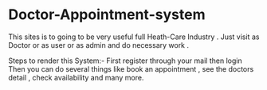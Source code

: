 # Doctor-Appointment-system
This sites is to going to be very useful full Heath-Care Industry . Just visit as Doctor or as user or as admin and do necessary work .

Steps to render this System:-
First register through your mail
then login
Then you can do several things like book an appointment , see the doctors detail , check availability and many more.
